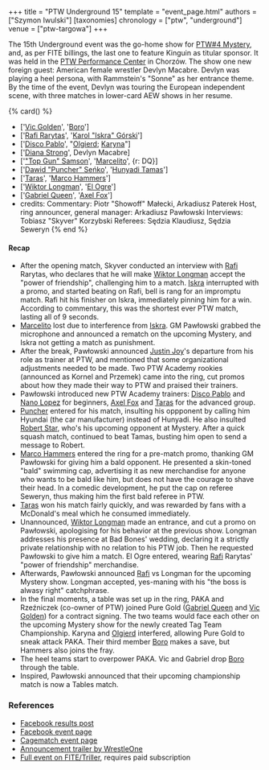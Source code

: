 +++
title = "PTW Underground 15"
template = "event_page.html"
authors = ["Szymon Iwulski"]
[taxonomies]
chronology = ["ptw", "underground"]
venue = ["ptw-targowa"]
+++

The 15th Underground event was the go-home show for [PTW#4 Mystery](@/e/ptw/2023-06-25-ptw-4-mystery.md), and, as per FITE billings, the last one to feature Kinguin as titular sponsor.
It was held in the [PTW Performance Center](@/v/ptw-targowa.md) in Chorzów. The show one new foreign guest: American female wrestler Devlyn Macabre. Devlyn was playing a heel persona, with Rammstein's "Sonne" as her entrance theme.
By the time of the event, Devlyn was touring the European independent scene, with three matches in lower-card AEW shows in her resume.

{% card() %}
- ['[Vic Golden](@/w/vic-golden.md)', '[Boro](@/w/boro.md)']
- ['[Rafi Rarytas](@/w/rafi.md)', '[Karol "Iskra" Górski](@/w/iskra.md)']
- ['[Disco Pablo](@/w/disco-pablo.md)', "[Olgierd](@/w/olgierd.md); [Karyna](@/w/karyna.md)"]
- ['[Diana Strong](@/w/diana-strong.md)', Devlyn Macabre]
- ['["Top Gun" Samson](@/w/samson.md)', '[Marcelito](@/w/marcelito.md)', {r: DQ}]
- ['[Dawid "Puncher" Seńko](@/w/puncher.md)', '[Hunyadi Tamas](@/w/hunyadi-tamas.md)']
- ['[Taras](@/w/taras.md)', '[Marco Hammers](@/w/marco-hammers.md)']
- ['[Wiktor Longman](@/w/wiktor-longman.md)', '[El Ogre](@/w/el-ogre.md)']
- ['[Gabriel Queen](@/w/gabriel-queen.md)', '[Axel Fox](@/w/axel-fox.md)']
- credits:
    Commentary: Piotr "Showoff" Małecki, Arkadiusz Paterek
    Host, ring announcer, general manager: Arkadiusz Pawłowski
    Interviews: Tobiasz "Skyver" Korzybski
    Referees: Sędzia Klaudiusz, Sędzia Seweryn
{% end %}


#### Recap

* After the opening match, Skyver conducted an interview with [Rafi](@/w/rafi.md) Rarytas, who declares that he will make [Wiktor Longman](@/w/wiktor-longman.md) accept the "power of friendship", challenging him to a match. [Iskra](@/w/iskra.md) interrupted with a promo, and started beating on Rafi, bell is rang for an impromptu match. Rafi hit his finisher on Iskra, immediately pinning him for a win. According to commentary, this was the shortest ever PTW match, lasting all of 9 seconds.
* [Marcelito](@/w/marcelito.md) lost due to interference from [Iskra](@/w/iskra.md). GM Pawłowski grabbed the microphone and announced a rematch on the upcoming Mystery, and Iskra not getting a match as punishment.
* After the break, Pawłowski announced [Justin Joy](@/w/justin-joy.md)'s departure from his role as trainer at PTW, and mentioned that some organizational adjustments needed to be made. Two PTW Academy rookies (announced as Kornel and Przemek) came into the ring, cut promos about how they made their way to PTW and praised their trainers.
* Pawłowski introduced new PTW Academy trainers: [Disco Pablo](@/w/disco-pablo.md) and [Nano Lopez](@/w/nano-lopez.md) for beginners, [Axel Fox](@/w/axel-fox.md) and [Taras](@/w/taras.md) for the advanced group.
* [Puncher](@/w/puncher.md) entered for his match, insulting his oppponent by calling him Hyundai (the car manufacturer) instead of Hunyadi. He also insulted [Robert Star](@/w/robert-star.md), who's his upcoming opponent at Mystery. After a quick squash match, continued to beat Tamas, busting him open to send a message to Robert.
* [Marco Hammers](@/w/marco-hammers.md) entered the ring for a pre-match promo, thanking GM Pawłowski for giving him a bald opponent. He presented a skin-toned "bald" swimming cap, advertising it as new merchandise for anyone who wants to be bald like him, but does not have the courage to shave their head. In a comedic development, he put the cap on referee Seweryn, thus making him the first bald referee in PTW.
* [Taras](@/w/taras.md) won his match fairly quickly, and was rewarded by fans with a McDonald's meal which he consumed immediately.
* Unannounced, [Wiktor Longman](@/w/wiktor-longman.md) made an entrance, and cut a promo on Pawłowski, apologising for his behavior at the previous show. Longman addresses his presence at Bad Bones' wedding, declaring it a strictly private relationship with no relation to his PTW job. Then he requested Pawłowski to give him a match. El Ogre entered, wearing [Rafi](@/w/rafi.md) Rarytas' "power of friendship" merchandise.
* Afterwards, Pawłowski announced [Rafi](@/w/rafi.md) vs Longman for the upcoming Mystery show. Longman accepted, yes-maning with his "the boss is alwasy right" catchphrase.
* In the final moments, a table was set up in the ring, PAKA and Rzeźniczek (co-owner of PTW) joined Pure Gold ([Gabriel Queen](@/w/gabriel-queen.md) and [Vic Golden](@/w/vic-golden.md)) for a contract signing. The two teams would face each other on the upcoming Mystery show for the newly created Tag Team Championship. Karyna and [Olgierd](@/w/olgierd.md) interfered, allowing Pure Gold to sneak attack PAKA. Their third member [Boro](@/w/boro.md) makes a save, but Hammers also joins the fray.
* The heel teams start to overpower PAKA. Vic and Gabriel drop [Boro](@/w/boro.md) through the table.
* Inspired, Pawłowski announced that their upcoming championship match is now a Tables match.

### References

* [Facebook results post](https://www.facebook.com/PrimeTimeWrestlingPL/posts/pfbid02zW39JQDqEZH4ZCNkniLyQRTPJ2p4kwK7D5cZCWn1Xj1MPoUpbczbdTgqc63Xj35Ql)
* [Facebook event page](https://www.facebook.com/events/3059253077717322)
* [Cagematch event page](https://www.cagematch.net/?id=1&nr=365970)
* [Announcement trailer by WrestleOne](https://www.youtube.com/watch?v=FbOlG9ZYP5g)
* [Full event on FITE/Triller](https://www.trillertv.com/watch/kinguin-ptw-underground-15/2pd2r/), requires paid subscription

